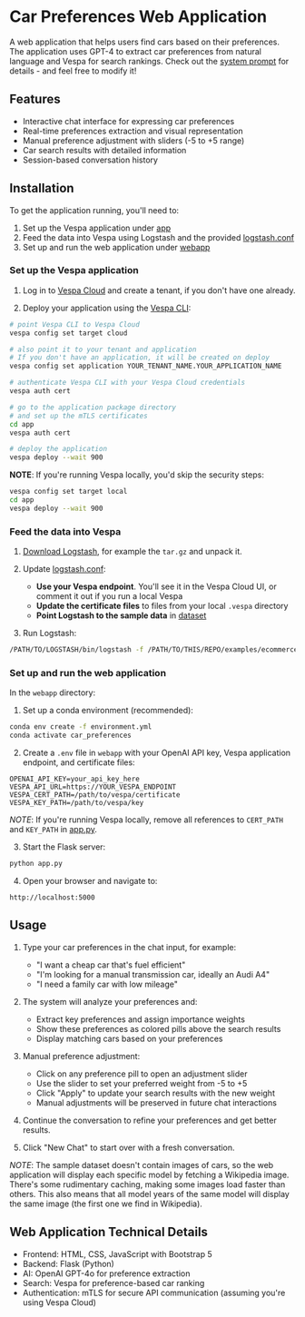 <!-- Copyright Vespa.ai. Licensed under the terms of the Apache 2.0 license. See LICENSE in the project root. -->

# Car Preferences Web Application

A web application that helps users find cars based on their preferences. The application uses GPT-4 to extract car preferences from natural language and Vespa for search rankings. Check out the [system prompt](webapp/system_prompt.txt) for details - and feel free to modify it!

## Features

- Interactive chat interface for expressing car preferences
- Real-time preferences extraction and visual representation
- Manual preference adjustment with sliders (-5 to +5 range)
- Car search results with detailed information
- Session-based conversation history

## Installation

To get the application running, you'll need to:

1. Set up the Vespa application under [app](/examples/ecommerce-user-preferences/app/)
2. Feed the data into Vespa using Logstash and the provided [logstash.conf](logstash.conf)
3. Set up and run the web application under [webapp](/examples/ecommerce-user-preferences/webapp/)

### Set up the Vespa application

1. Log in to [Vespa Cloud](https://cloud.vespa.ai) and create a tenant, if you don't have one already.

2. Deploy your application using the [Vespa CLI](https://docs.vespa.ai/en/vespa-cli.html):

```bash
# point Vespa CLI to Vespa Cloud
vespa config set target cloud

# also point it to your tenant and application
# If you don't have an application, it will be created on deploy
vespa config set application YOUR_TENANT_NAME.YOUR_APPLICATION_NAME

# authenticate Vespa CLI with your Vespa Cloud credentials
vespa auth cert

# go to the application package directory
# and set up the mTLS certificates
cd app
vespa auth cert

# deploy the application
vespa deploy --wait 900
```

**NOTE**: If you're running Vespa locally, you'd skip the security steps:

```bash
vespa config set target local
cd app
vespa deploy --wait 900
```

### Feed the data into Vespa

1. [Download Logstash](https://www.elastic.co/downloads/logstash), for example the `tar.gz` and unpack it.

2. Update [logstash.conf](logstash.conf):
   - **Use your Vespa endpoint**. You'll see it in the Vespa Cloud UI, or comment it out if you run a local Vespa
   - **Update the certificate files** to files from your local `.vespa` directory
   - **Point Logstash to the sample data** in [dataset](dataset/)

3. Run Logstash:

```bash
/PATH/TO/LOGSTASH/bin/logstash -f /PATH/TO/THIS/REPO/examples/ecommerce-user-preferences/logstash.conf
```

### Set up and run the web application

In the `webapp` directory:

1. Set up a conda environment (recommended):
```bash
conda env create -f environment.yml
conda activate car_preferences
```

2. Create a `.env` file in `webapp` with your OpenAI API key, Vespa application endpoint, and certificate files:
```
OPENAI_API_KEY=your_api_key_here
VESPA_API_URL=https://YOUR_VESPA_ENDPOINT
VESPA_CERT_PATH=/path/to/vespa/certificate
VESPA_KEY_PATH=/path/to/vespa/key
```

*NOTE*: If you're running Vespa locally, remove all references to `CERT_PATH` and `KEY_PATH` in [app.py](webapp/app.py).

3. Start the Flask server:
```bash
python app.py
```

4. Open your browser and navigate to:
```
http://localhost:5000
```

## Usage

1. Type your car preferences in the chat input, for example:
   - "I want a cheap car that's fuel efficient"
   - "I'm looking for a manual transmission car, ideally an Audi A4"
   - "I need a family car with low mileage"

2. The system will analyze your preferences and:
   - Extract key preferences and assign importance weights
   - Show these preferences as colored pills above the search results
   - Display matching cars based on your preferences

3. Manual preference adjustment:
   - Click on any preference pill to open an adjustment slider
   - Use the slider to set your preferred weight from -5 to +5
   - Click "Apply" to update your search results with the new weight
   - Manual adjustments will be preserved in future chat interactions

4. Continue the conversation to refine your preferences and get better results.

5. Click "New Chat" to start over with a fresh conversation.

*NOTE*: The sample dataset doesn't contain images of cars, so the web application will display each specific model by fetching a Wikipedia image. There's some rudimentary caching, making some images load faster than others. This also means that all model years of the same model will display the same image (the first one we find in Wikipedia).

## Web Application Technical Details

- Frontend: HTML, CSS, JavaScript with Bootstrap 5
- Backend: Flask (Python)
- AI: OpenAI GPT-4o for preference extraction
- Search: Vespa for preference-based car ranking
- Authentication: mTLS for secure API communication (assuming you're using Vespa Cloud)
